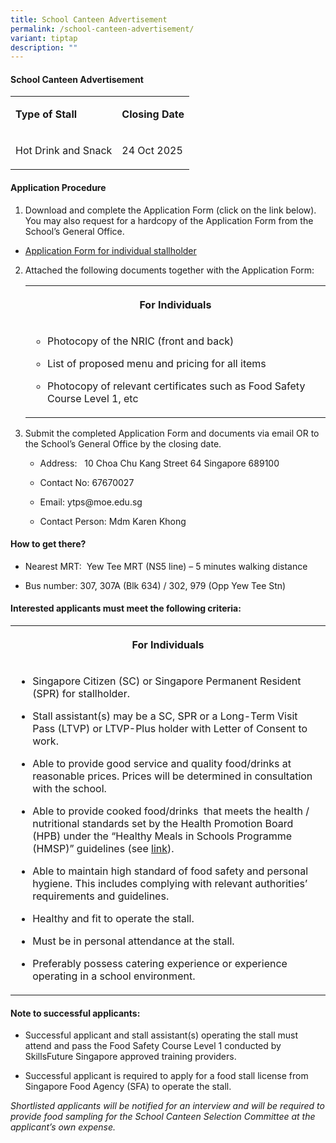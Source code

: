 ```yaml
---
title: School Canteen Advertisement
permalink: /school-canteen-advertisement/
variant: tiptap
description: ""
---
```

<h4><strong>School Canteen Advertisement</strong></h4>
<table style="minWidth: 50px">
<colgroup>
<col>
<col>
</colgroup>
<tbody>
<tr>
<td rowspan="1" colspan="1">
<p><strong>Type of Stall</strong>
</p>
</td>
<td rowspan="1" colspan="1">
<p><strong>Closing Date</strong>
</p>
</td>
</tr>
<tr>
<td rowspan="1" colspan="1">
<p>Hot Drink and Snack</p>
</td>
<td rowspan="1" colspan="1">
<p>24 Oct 2025</p>
</td>
</tr>
</tbody>
</table>
<h4><strong>Application Procedure</strong></h4>
<ol data-tight="true" class="tight">
<li>
<p>Download and complete the Application Form (click on the link below).
You may also request for a hardcopy of the Application Form from the School’s
General Office.</p>
</li>
</ol>
<ul data-tight="true" class="tight">
<li>
<p><a href="/files/2025/Application_for_Canteen_Stall_FormBF7.pdf" rel="noopener nofollow" target="_blank">Application Form for individual stallholder </a>
</p>
</li>
</ul>
<ol start="2" data-tight="true" class="tight">
<li>
<p>Attached the following documents together with the Application Form:</p>
<table style="minWidth: 25px">
<colgroup>
<col>
</colgroup>
<tbody>
<tr>
<th rowspan="1" colspan="1">
<p>For Individuals</p>
</th>
</tr>
<tr>
<td rowspan="1" colspan="1">
<ul data-tight="true" class="tight">
<li>
<p>Photocopy of the NRIC (front and back)</p>
</li>
<li>
<p>List of proposed menu and pricing for all items</p>
</li>
<li>
<p>Photocopy of relevant certificates such as Food Safety Course Level 1,
etc</p>
</li>
</ul>
</td>
</tr>
</tbody>
</table>
</li>
<li>
<p>Submit the completed Application Form and documents via email OR to the
School’s General Office by the closing date.</p>
<ul data-tight="true" class="tight">
<li>
<p>Address: &nbsp;&nbsp;10 Choa Chu Kang Street 64 Singapore 689100</p>
</li>
<li>
<p>Contact No: 67670027</p>
</li>
<li>
<p>Email: ytps@moe.edu.sg</p>
</li>
<li>
<p>Contact Person:&nbsp;Mdm Karen Khong</p>
</li>
</ul>
</li>
</ol>
<h4><strong>How to get there?</strong></h4>
<ul data-tight="true" class="tight">
<li>
<p>Nearest MRT: &nbsp;Yew Tee MRT (NS5 line) – 5 minutes walking distance</p>
</li>
<li>
<p>Bus number: 307, 307A (Blk 634) / 302, 979 (Opp Yew Tee Stn)</p>
</li>
</ul>
<h4><strong>Interested applicants must meet the following criteria:</strong></h4>
<table style="minWidth: 25px">
<colgroup>
<col>
</colgroup>
<tbody>
<tr>
<th rowspan="1" colspan="1">
<p>For Individuals</p>
</th>
</tr>
<tr>
<td rowspan="1" colspan="1">
<ul data-tight="true" class="tight">
<li>
<p>Singapore Citizen (SC) or Singapore Permanent Resident (SPR) for stallholder.</p>
</li>
<li>
<p>Stall assistant(s) may be a SC, SPR or a Long-Term Visit Pass (LTVP) or
LTVP-Plus holder with Letter of Consent to work.</p>
</li>
<li>
<p>Able to provide good service and quality food/drinks at reasonable prices.
Prices will be determined in consultation with the school.</p>
</li>
<li>
<p>Able to provide cooked food/drinks&nbsp; that meets the health / nutritional
standards set by the Health Promotion Board (HPB) under the “Healthy Meals
in Schools Programme (HMSP)” guidelines (see&nbsp;<a href="https://www.hpb.gov.sg/schools/school-programmes/healthy-meals-in-schools-programme" rel="noopener noreferrer nofollow" target="_blank">link</a>).</p>
</li>
<li>
<p>Able to maintain high standard of food safety and personal hygiene. This
includes complying with relevant authorities’ requirements and guidelines.</p>
</li>
<li>
<p>Healthy and fit to operate the stall.</p>
</li>
<li>
<p>Must be in personal attendance at the stall.</p>
</li>
<li>
<p>Preferably possess catering experience or experience operating in a school
environment.</p>
</li>
</ul>
</td>
</tr>
</tbody>
</table>
<h4><strong>Note to successful applicants:</strong></h4>
<ul data-tight="true" class="tight">
<li>
<p>Successful applicant and stall assistant(s) operating the stall must attend
and pass the Food Safety Course Level 1 conducted by SkillsFuture Singapore
approved training providers.</p>
</li>
<li>
<p>Successful applicant is required to apply for a food stall license from
Singapore Food Agency (SFA) to operate the stall.</p>
</li>
</ul>
<p><em>Shortlisted applicants will be notified for an interview and will be required to provide food sampling for the School Canteen Selection Committee at the applicant’s own expense.</em>
</p>
<p></p>